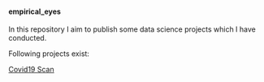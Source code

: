 #### empirical_eyes

In this repository I aim to publish some data science projects which I have conducted. 

Following projects exist:

[Covid19 Scan](http://18.192.208.203:8501/)


